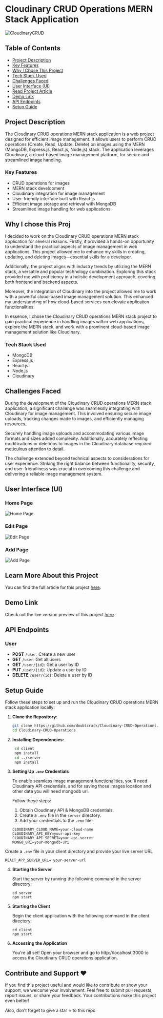 # Cloudinary CRUD Operations MERN Stack Application

![CloudinaryCRUD](https://blogger.googleusercontent.com/img/a/AVvXsEjxAV4b4O51XK-glRlRGRyOl6ctrfN_Ch0JCQHN05kxSTgvdRo7Q98y8SzMnuvROuQEj1w10HZTemiUZpbLw6bfy6fctqOBBJa83RfDzKruLRn234FqlZJxW5FMJixVuwIgVH9tbD2uro31T2FvP7zkcXjHYR29ZfZY3G1YoYLRZ8Pv0ycADkX7-AyKGKlZ=w1200-h1200)

## Table of Contents

- [Project Description](#dproject-description)
- [Key Features](#key-features)
- [Why I Chose This Project](#why-i-chose-this-project)
- [Tech Stack Used](#tech-stack-used)
- [Challenges Faced](#challenges-faced)
- [User Interface (UI)](#user-interface-ui)
- [Read Project Article](#learn-more-about-this-project)
- [Demo Link](#demo-link)
- [API Endpoints](#api-endpoints)
- [Setup Guide](#setup-guide)

## Project Description

The Cloudinary CRUD operations MERN stack application is a web project designed for efficient image management. It allows users to perform CRUD operations (Create, Read, Update, Delete) on images using the MERN (MongoDB, Express.js, React.js, Node.js) stack. The application leverages Cloudinary, a cloud-based image management platform, for secure and streamlined image handling.

### Key Features

- CRUD operations for images
- MERN stack development
- Cloudinary integration for image management
- User-friendly interface built with React.js
- Efficient image storage and retrieval with MongoDB
- Streamlined image handling for web applications

## Why I chose this Proj

I decided to work on the Cloudinary CRUD operations MERN stack application for several reasons. Firstly, it provided a hands-on opportunity to understand the practical aspects of image management in web applications. This project allowed me to enhance my skills in creating, updating, and deleting images—essential skills for a developer.

Additionally, the project aligns with industry trends by utilizing the MERN stack, a versatile and popular technology combination. Exploring this stack provided me with proficiency in a holistic development approach, covering both frontend and backend aspects.

Moreover, the integration of Cloudinary into the project allowed me to work with a powerful cloud-based image management solution. This enhanced my understanding of how cloud-based services can elevate application functionalities.

In essence, I chose the Cloudinary CRUD operations MERN stack project to gain practical experience in handling images within web applications, explore the MERN stack, and work with a prominent cloud-based image management solution like Cloudinary.

### Tech Stack Used

- MongoDB
- Express.js
- React.js
- Node.js
- Cloudinary

## Challenges Faced

During the development of the Cloudinary CRUD operations MERN stack application, a significant challenge was seamlessly integrating with Cloudinary for image management. This involved ensuring secure image uploads, tracking changes made to images, and efficiently managing resources.

Securely handling image uploads and accommodating various image formats and sizes added complexity. Additionally, accurately reflecting modifications or deletions to images in the Cloudinary database required meticulous attention to detail.

The challenge extended beyond technical aspects to considerations for user experience. Striking the right balance between functionality, security, and user-friendliness was crucial in overcoming this challenge and delivering a reliable image management system.

## User Interface (UI)

### Home Page

![Home Page](https://blogger.googleusercontent.com/img/a/AVvXsEjmV5wckWNomIlEey_amKZCenczQDREj8NWhQfX0xesSMS7uQ4mfWOTY9RJwDBX7eZHEbWWpSSynIlMrbxdLzmKvuE0Gi5r2asaSKuutKhzzJcZyfEOKB1fV8ZvnHu70L7Wflhs0KWfzCGiFba7wTB-wfxssCW4Iz25rdvVM-SKq5cisdxDBmCz5pH6yhTp=w1200-h1200)

### Edit Page

![Edit Page](https://blogger.googleusercontent.com/img/a/AVvXsEjPPUL7P5rCEdfoS4RVoTj_cFP7iQlJID3hLh8OlDEW9qBudsxcS3JWbmZpgTjME_P9fJPXeiA3ZCWfDnE_yaN8_n5ZNwu3OOrl7kXHomFQdGWo6ZPac8bS33buMDnxmJYeBC5WwaxndnG3JsXrbCtvs-olKDu-bEmhAFnRv3PnnBfBRP7zaBN135a9QA1m=w1200-h1200)

### Add Page

![Add Page](https://blogger.googleusercontent.com/img/a/AVvXsEiFc38V5xdnro0qIeYC__Upajj0f4A1-morNKmzFDdIOZBlmg1Ipu_yTkWioo9Zzj292ZmWl4WWf3y1sQCQPBqw8TNwQwT3amuN1VXdWMdwtDG24lYvXIL2rK7jXV5Yi3SCnKs_dztrwJr0ozswpN_T-Dn8bfDMIMZ2wXb6fxhkABWiWOg-57NQ8PSrRheW=w1200-h1200)

## Learn More About this Project

You can find the full article for this project [here](https://tksuryavanshi.blogspot.com/2023/10/cloudinary-crud-operations-mern-stack.html).

## Demo Link

Check out the live version preview of this project [here](https://cloudinary-crud-operations.vercel.app/).

## API Endpoints

### User

- **POST** `/user`: Create a new user
- **GET** `/user`: Get all users
- **GET** `/user/{id}`: Get a user by ID
- **PUT** `/user/{id}`: Update a user by ID
- **DELETE** `/user/{id}`: Delete a user by ID

## Setup Guide

Follow these steps to set up and run the Cloudinary CRUD operations MERN stack application locally:

1. **Clone the Repository:**

   ```bash
   git clone https://github.com/doubtcrack/Cloudinary-CRUD-Operations.git
   cd Cloudinary-CRUD-Operations

   ```

2. **Installing Dependencies:**
   ```bash
    cd client
    npm install
    cd ../server
    npm install
   ```
3. **Setting Up `.env` Credentials**

   To enable seamless image management functionalities, you'll need Cloudinary API credentials, and for saving those images location and other data you will need mongodb url.

   Follow these steps:

   1. Obtain Cloudinary API & MongoDB credentials.
   2. Create a `.env` file in the `server` directory.
   3. Add your credentials to the `.env` file:

   ```env
   CLOUDINARY_CLOUD_NAME=your-cloud-name
   CLOUDINARY_API_KEY=your-api-key
   CLOUDINARY_API_SECRET=your-api-secret
   MONGO_URI=your-mongodb-uri
   ```

Create a `.env` file in your client directory and provide your live server URL

    REACT_APP_SERVER_URL= your-server-url

4. **Starting the Server**

   Start the server by running the following command in the server directory:

   ```
   cd server
   npm start
   ```

5. **Starting the Client**

   Begin the client application with the following command in the client directory:

   ```
   cd client
   npm start
   ```

6. **Accessing the Application**

   You're all set! Open your browser and go to http://localhost:3000 to access the Cloudinary CRUD operations application.

## Contribute and Support ❤️

If you find this project useful and would like to contribute or show your support, we welcome your involvement. Feel free to submit pull requests, report issues, or share your feedback. Your contributions make this project even better!

Also, don't forget to give a star ⭐ to this repo